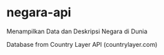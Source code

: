 # negara-api
Menampilkan Data dan Deskripsi Negara di Dunia 

Database from Country Layer API (countrylayer.com)
